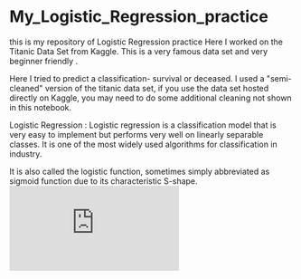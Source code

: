 # My_Logistic_Regression_practice
this is my repository of Logistic Regression practice 
Here I worked on the Titanic Data Set from Kaggle. This is a very famous data set and very beginner friendly .

Here I tried to predict a classification- survival or deceased. I used a "semi-cleaned" version of the titanic data set, if you use the data set hosted directly on Kaggle, you may need to do some additional cleaning not shown in this notebook.

Logistic Regression :
  Logistic regression is a classification model that is very easy to implement but performs very well on linearly separable classes. It is one of the most widely used algorithms for classification in industry.
  
  It is also called the logistic function, sometimes simply abbreviated as sigmoid function due to its characteristic S-shape.
                                    ![sigmoid function](https://latex.codecogs.com/gif.latex?%5CPhi%20%5Cleft%20%28%20z%20%5Cright%20%29%3D%20%5Cfrac%7B1%7D%7B1&plus;e%5E%7B-z%7D%7D)
